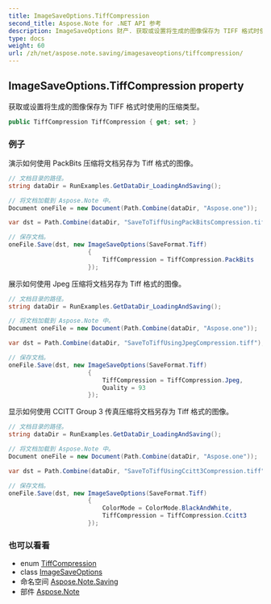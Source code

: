 ```yaml
---
title: ImageSaveOptions.TiffCompression
second_title: Aspose.Note for .NET API 参考
description: ImageSaveOptions 财产. 获取或设置将生成的图像保存为 TIFF 格式时使用的压缩类型
type: docs
weight: 60
url: /zh/net/aspose.note.saving/imagesaveoptions/tiffcompression/
---
```

## ImageSaveOptions.TiffCompression property

获取或设置将生成的图像保存为 TIFF 格式时使用的压缩类型。

```csharp
public TiffCompression TiffCompression { get; set; }
```

### 例子

演示如何使用 PackBits 压缩将文档另存为 Tiff 格式的图像。

```csharp
// 文档目录的路径。
string dataDir = RunExamples.GetDataDir_LoadingAndSaving();

// 将文档加载到 Aspose.Note 中。
Document oneFile = new Document(Path.Combine(dataDir, "Aspose.one"));

var dst = Path.Combine(dataDir, "SaveToTiffUsingPackBitsCompression.tiff");

// 保存文档。
oneFile.Save(dst, new ImageSaveOptions(SaveFormat.Tiff)
                      {
                          TiffCompression = TiffCompression.PackBits
                      });
```

展示如何使用 Jpeg 压缩将文档另存为 Tiff 格式的图像。

```csharp
// 文档目录的路径。
string dataDir = RunExamples.GetDataDir_LoadingAndSaving();

// 将文档加载到 Aspose.Note 中。
Document oneFile = new Document(Path.Combine(dataDir, "Aspose.one"));

var dst = Path.Combine(dataDir, "SaveToTiffUsingJpegCompression.tiff");

// 保存文档。
oneFile.Save(dst, new ImageSaveOptions(SaveFormat.Tiff)
                      {
                          TiffCompression = TiffCompression.Jpeg,
                          Quality = 93
                      });
```

显示如何使用 CCITT Group 3 传真压缩将文档另存为 Tiff 格式的图像。

```csharp
// 文档目录的路径。
string dataDir = RunExamples.GetDataDir_LoadingAndSaving();

// 将文档加载到 Aspose.Note 中。
Document oneFile = new Document(Path.Combine(dataDir, "Aspose.one"));

var dst = Path.Combine(dataDir, "SaveToTiffUsingCcitt3Compression.tiff");

// 保存文档。
oneFile.Save(dst, new ImageSaveOptions(SaveFormat.Tiff)
                      {
                          ColorMode = ColorMode.BlackAndWhite,
                          TiffCompression = TiffCompression.Ccitt3
                      });
```

### 也可以看看

* enum [TiffCompression](../../tiffcompression/)
* class [ImageSaveOptions](../)
* 命名空间 [Aspose.Note.Saving](../../imagesaveoptions/)
* 部件 [Aspose.Note](../../../)


